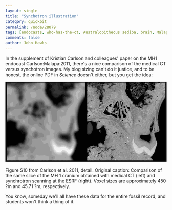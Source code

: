 ```yaml
---
layout: single 
title: "Synchotron illustration" 
category: quickbit
permalink: /node/28079
tags: [endocasts, who-has-the-ct, Australopithecus sediba, brain, Malapa, South Africa] 
comments: false 
author: John Hawks 
---
```


In the supplement of Kristian Carlson and colleagues' paper on the MH1 endocast <bib>Carlson:Malapa:2011</bib>, there's a nice comparison of the medical CT versus synchotron images. My blog sizing can't do it justice, and to be honest, the online PDF in <i>Science</i> doesn't either, but you get the idea: 

<div class="middle-picture">
<img src="/graphics/mh1-synchotron-comparison-carlson-2011-s10.png" />
<p class="caption">Figure S10 from Carlson et al. 2011, detail. Original caption: Comparison of the same slice of the MH 1 cranium obtained with medical CT (left) and synchrotron scanning at the ESRF (right). Voxel sizes are approximately 450 ?m and 45.71 ?m, respectively.</p>
</div>

You know, someday we'll all have these data for the entire fossil record, and students won't think a thing of it. 



